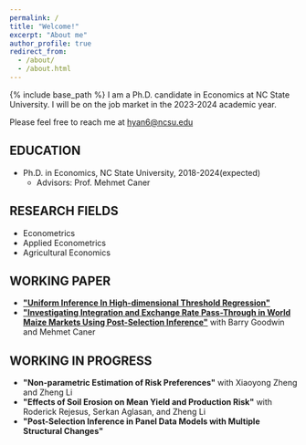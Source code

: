 ```yaml
---
permalink: /
title: "Welcome!"
excerpt: "About me"
author_profile: true
redirect_from: 
  - /about/
  - /about.html
---
```

{% include base_path %}
I am a Ph.D. candidate in Economics at NC State University.
I will be on the job market in the 2023-2024 academic year.

Please feel free to reach me at  hyan6@ncsu.edu



## EDUCATION
* Ph.D. in Economics, NC State University, 2018-2024(expected)
  * Advisors: Prof. Mehmet Caner
 
 
## RESEARCH FIELDS
 * Econometrics
 * Applied Econometrics
 * Agricultural Economics

## WORKING PAPER
 * [__"Uniform Inference In High-dimensional Threshold Regression"__](https://hongqiangyan.github.io/files/Hongqiang_YAN_JMP_Inference_in_High_Dimensional_Threshold.pdf)
* [__"Investigating Integration and Exchange Rate Pass-Through in World Maize Markets Using Post-Selection Inference"__](https://hongqiangyan.github.io/files/Yan_Goodwin_Caner_Integration_World_Maize_Markets.pdf)  with Barry Goodwin and Mehmet Caner

  
## WORKING IN PROGRESS
* __"Non-parametric Estimation of Risk Preferences"__ with Xiaoyong Zheng and Zheng Li
* __"Effects of Soil Erosion on Mean Yield and Production Risk"__ with  Roderick Rejesus, Serkan Aglasan, and Zheng Li
* __"Post-Selection Inference in Panel Data Models with Multiple Structural Changes"__

